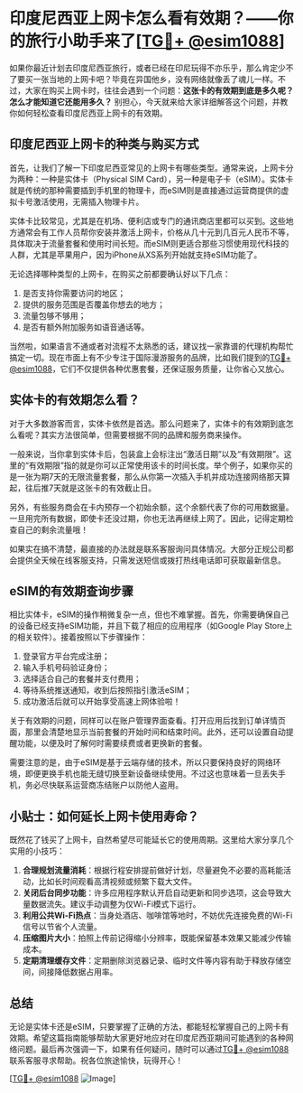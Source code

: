 # 印度尼西亚上网卡怎么看有效期？——你的旅行小助手来了[[TG💪+ @esim1088](https://t.me/s/esim1088)]

如果你最近计划去印度尼西亚旅行，或者已经在印尼玩得不亦乐乎，那么肯定少不了要买一张当地的上网卡吧？毕竟在异国他乡，没有网络就像丢了魂儿一样。不过，大家在购买上网卡时，往往会遇到一个问题：**这张卡的有效期到底是多久呢？怎么才能知道它还能用多久？** 别担心，今天就来给大家详细解答这个问题，并教你如何轻松查看印度尼西亚上网卡的有效期。

## 印度尼西亚上网卡的种类与购买方式

首先，让我们了解一下印度尼西亚常见的上网卡有哪些类型。通常来说，上网卡分为两种：一种是实体卡（Physical SIM Card），另一种是电子卡（eSIM）。实体卡就是传统的那种需要插到手机里的物理卡，而eSIM则是直接通过运营商提供的虚拟卡号激活使用，无需插入物理卡片。

实体卡比较常见，尤其是在机场、便利店或专门的通讯商店里都可以买到。这些地方通常会有工作人员帮你安装并激活上网卡，价格从几十元到几百元人民币不等，具体取决于流量套餐和使用时间长短。而eSIM则更适合那些习惯使用现代科技的人群，尤其是苹果用户，因为iPhone从XS系列开始就支持eSIM功能了。

无论选择哪种类型的上网卡，在购买之前都要确认好以下几点：
1. 是否支持你需要访问的地区；
2. 提供的服务范围是否覆盖你想去的地方；
3. 流量包够不够用；
4. 是否有额外附加服务如语音通话等。

当然啦，如果语言不通或者对流程不太熟悉的话，建议找一家靠谱的代理机构帮忙搞定一切。现在市面上有不少专注于国际漫游服务的品牌，比如我们提到的[TG💪+ @esim1088](https://t.me/s/esim1088)，它们不仅提供各种优惠套餐，还保证服务质量，让你省心又放心。

## 实体卡的有效期怎么看？

对于大多数游客而言，实体卡依然是首选。那么问题来了，实体卡的有效期到底怎么看呢？其实方法很简单，但需要根据不同的品牌和服务商来操作。

一般来说，当你拿到实体卡后，包装盒上会标注出“激活日期”以及“有效期限”。这里的“有效期限”指的就是你可以正常使用该卡的时间长度。举个例子，如果你买的是一张为期7天的无限流量套餐，那么从你第一次插入手机并成功连接网络那天算起，往后推7天就是这张卡的有效截止日。

另外，有些服务商会在卡内预存一个初始余额，这个余额代表了你的可用数据量。一旦用完所有数据，即使卡还没过期，你也无法再继续上网了。因此，记得定期检查自己的剩余流量哦！

如果实在搞不清楚，最直接的办法就是联系客服询问具体情况。大部分正规公司都会提供全天候在线客服支持，只需发送短信或拨打热线电话即可获取最新信息。

## eSIM的有效期查询步骤

相比实体卡，eSIM的操作稍微复杂一点，但也不难掌握。首先，你需要确保自己的设备已经支持eSIM功能，并且下载了相应的应用程序（如Google Play Store上的相关软件）。接着按照以下步骤操作：

1. 登录官方平台完成注册；
2. 输入手机号码验证身份；
3. 选择适合自己的套餐并支付费用；
4. 等待系统推送通知，收到后按照指引激活eSIM；
5. 成功激活后就可以开始享受高速上网体验啦！

关于有效期的问题，同样可以在账户管理界面查看。打开应用后找到订单详情页面，那里会清楚地显示当前套餐的开始时间和结束时间。此外，还可以设置自动提醒功能，以便及时了解何时需要续费或者更换新的套餐。

需要注意的是，由于eSIM是基于云端存储的技术，所以只要保持良好的网络环境，即便更换手机也能无缝切换至新设备继续使用。不过这也意味着一旦丢失手机，务必尽快联系运营商冻结账户以防他人盗用。

## 小贴士：如何延长上网卡使用寿命？

既然花了钱买了上网卡，自然希望尽可能延长它的使用周期。这里给大家分享几个实用的小技巧：

1. **合理规划流量消耗**：根据行程安排提前做好计划，尽量避免不必要的高耗能活动，比如长时间观看高清视频或频繁下载大文件。
2. **关闭后台同步功能**：许多应用程序默认开启自动更新和同步选项，这会导致大量数据流失。建议手动调整为仅Wi-Fi模式下运行。
3. **利用公共Wi-Fi热点**：当身处酒店、咖啡馆等地时，不妨优先连接免费的Wi-Fi信号以节省个人流量。
4. **压缩图片大小**：拍照上传前记得缩小分辨率，既能保留基本效果又能减少传输成本。
5. **定期清理缓存文件**：定期删除浏览器记录、临时文件等内容有助于释放存储空间，间接降低数据占用率。

## 总结

无论是实体卡还是eSIM，只要掌握了正确的方法，都能轻松掌握自己的上网卡有效期。希望这篇指南能够帮助大家更好地应对在印度尼西亚期间可能遇到的各种网络问题。最后再次强调一下，如果有任何疑问，随时可以通过[TG💪+ @esim1088](https://t.me/s/esim1088)联系客服寻求帮助。祝各位旅途愉快，玩得开心！

[[TG💪+ @esim1088](https://t.me/s/esim1088) ![Image](https://i.postimg.cc/4NQfJmqS/Snipaste-2025-05-13-00-14-12.png)]